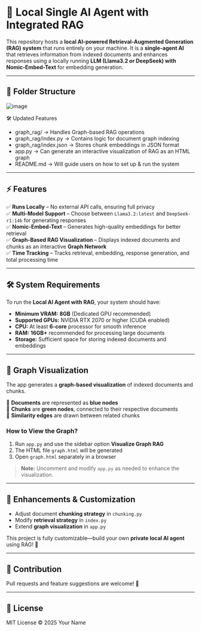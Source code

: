 # 🧠 Local Single AI Agent with Integrated RAG  

This repository hosts a **local AI-powered Retrieval-Augmented Generation (RAG) system** that runs entirely on your machine. It is a **single-agent AI** that retrieves information from indexed documents and enhances responses using a locally running **LLM (Llama3.2 or DeepSeek) with Nomic-Embed-Text** for embedding generation.  

---

## 📂 Folder Structure  

![image](https://github.com/user-attachments/assets/84e75374-86a9-425f-820d-b2ae18f7cec9)


🛠 Updated Features
- graph_rag/ → Handles Graph-based RAG operations
- graph_rag/index.py → Contains logic for document graph indexing
- graph_rag/index.json → Stores chunk embeddings in JSON format
- app.py → Can generate an interactive visualization of RAG as an HTML graph
- README.md → Will guide users on how to set up & run the system


---

## ⚡ Features  

✅ **Runs Locally** – No external API calls, ensuring full privacy  
✅ **Multi-Model Support** – Choose between `Llama3.2:latest` and `DeepSeek-r1:14b` for generating responses  
✅ **Nomic-Embed-Text** – Generates high-quality embeddings for better retrieval  
✅ **Graph-Based RAG Visualization** – Displays indexed documents and chunks as an interactive **Graph Network**  
✅ **Time Tracking** – Tracks retrieval, embedding, response generation, and total processing time  

---

## 🛠 System Requirements  

To run the **Local AI Agent with RAG**, your system should have:  

- **Minimum VRAM:** **8GB** (Dedicated GPU recommended)  
- **Supported GPUs:** NVIDIA RTX 2070 or higher (CUDA enabled)  
- **CPU:** At least **6-core** processor for smooth inference  
- **RAM:** **16GB+** recommended for processing large documents  
- **Storage:** Sufficient space for storing indexed documents and embeddings  

---

## 🎨 Graph Visualization  

The app generates a **graph-based visualization** of indexed documents and chunks.  

🔹 **Documents** are represented as **blue nodes**  
🔹 **Chunks** are **green nodes**, connected to their respective documents  
🔹 **Similarity edges** are drawn between related chunks  

### How to View the Graph?  

1. Run `app.py` and use the sidebar option **Visualize Graph RAG**  
2. The HTML file `graph.html` will be generated  
3. Open `graph.html` separately in a browser  

> **Note:** Uncomment and modify `app.py` as needed to enhance the visualization.  

---

## 🔧 Enhancements & Customization  

- Adjust document **chunking strategy** in `chunking.py`  
- Modify **retrieval strategy** in `index.py`  
- Extend **graph visualization** in `app.py`  

This project is fully customizable—build your own **private local AI agent** using RAG! 🚀  

---

## 📢 Contribution

Pull requests and feature suggestions are welcome! 🙌  

---

## 📜 License  

MIT License © 2025 Your Name  

